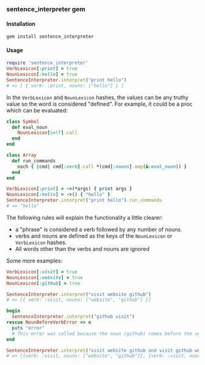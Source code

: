 ### sentence_interpreter gem

#### Installation

`gem install sentence_interpreter`

#### Usage

```ruby
require 'sentence_interpreter'
VerbLexicon[:print] = true 
NounLexicon[:hello] = true
SentenceInterpreter.interpret("print hello")
# => [ { verb: :print, nouns: ["hello"] } ]
```

In the `VerbLexicon` and `NounLexicon` hashes, the values can be any truthy value so the word is considered "defined". For example, it could be a proc which can be evaluated:

```ruby
class Symbol
  def eval_noun
    NounLexicon[self].call
  end
end

class Array
  def run_commands
    each { |cmd| cmd[:verb].call *(cmd[:nouns].map(&:eval_noun)) }
  end
end

VerbLexicon[:print] = ->(*args) { print args }
NounLexicon[:hello] = ->() { "hello" }
SentenceInterpreter.interpret("print hello").run_commands
# => "hello"
```
The following rules will explain the functionality a little clearer:

- a "phrase" is considered a verb followed by any number of nouns.
- verbs and nouns are defined as the keys of the `NounLexicon` or `VerbLexicon` hashes.
- All words other than the verbs and nouns are ignored

Some more examples:

```ruby
VerbLexicon[:visit] = true
NounLexicon[:website] = true
NounLexicon[:github] = true

SentenceInterpreter.interpret("visit website github")
# => [{ verb: :visit, nouns: ["website", "github"] }]

begin
  SentenceInterpreter.interpret("github visit")
rescue NounBeforeVerbError => e
  puts "error"
  # This error was called because the noun (github) comes before the verb (visit)
end

SentenceInterpreter.interpret("visit website github and visit github website")
# => [{verb: :visit, nouns: ["website", "github"]}, {verb: :visit, nouns: ["github", "website"]}]

```
